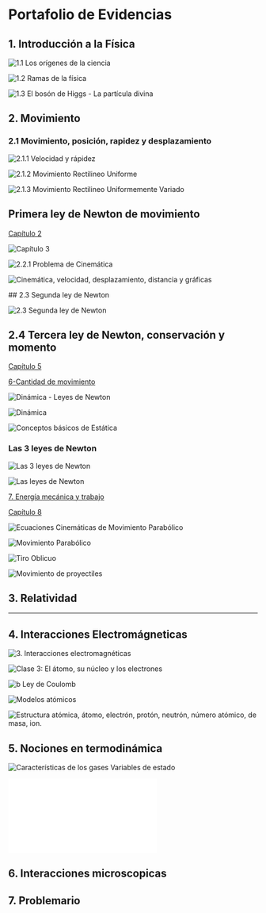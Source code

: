 

# Portafolio de Evidencias

## 1. Introducción a la Física

![1.1 Los orígenes de la ciencia](Homework/Video%20Notes/1.%20Física%20General/1.%20Carl%20Sagan%20-%20Los%20orígenes%20de%20la%20ciencia.md#1.1%20Los%20orígenes%20de%20la%20ciencia)

<div style="page-break-after: always;"></div>

![1.2 Ramas de la física](Homework/Video%20Notes/1.%20Física%20General/2.%20Ramas%20de%20la%20física.md#1.2%20Ramas%20de%20la%20física)

<div style="page-break-after: always;"></div>

![1.3 El bosón de Higgs - La partícula divina](Homework/Video%20Notes/1.%20Física%20General/3.%20El%20bosón%20de%20Higgs%20-%20La%20partícula%20divina.md#1.3%20El%20bosón%20de%20Higgs%20-%20La%20partícula%20divina)

<div style="page-break-after: always;"></div>
<div style="page-break-after: always;"></div>

## 2. Movimiento

### 2.1 Movimiento, posición, rapidez y desplazamiento


![2.1.1 Velocidad y rápidez](Homework/Video%20Notes/2.%20Mecánica/1.%20Movimiento,%20posición,%20rapidez%20y%20desplazamiento/1.%20Velocidad%20y%20rápidez.md#2.1.1%20Velocidad%20y%20rápidez)

<div style="page-break-after: always;"></div>

![2.1.2 Movimiento Rectilineo Uniforme](Homework/Video%20Notes/2.%20Mecánica/1.%20Movimiento,%20posición,%20rapidez%20y%20desplazamiento/2.%20Movimiento%20Rectilineo%20Uniforme.md#2.1.2%20Movimiento%20Rectilineo%20Uniforme)

<div style="page-break-after: always;"></div>

![2.1.3 Movimiento Rectilineo Uniformemente Variado](Homework/Video%20Notes/2.%20Mecánica/1.%20Movimiento,%20posición,%20rapidez%20y%20desplazamiento/3.%20Movimiento%20Rectilineo%20Uniformemente%20Variado.md#2.1.3%20Movimiento%20Rectilineo%20Uniformemente%20Variado)

<div style="page-break-after: always;"></div>
<div style="page-break-after: always;"></div>

## Primera ley de Newton de movimiento


[Capítulo 2](Homework/Resúmenes%20Hewitt/2-Primera%20ley%20de%20Newton%20de%20movimiento%20-%20Inercia.md#Capítulo%202)

![Capítulo 3](Homework/Resúmenes%20Hewitt/3-Movimiento%20líneal.md#Capítulo%203)

![2.2.1 Problema de Cinemática](Homework/Video%20Notes/2.%20Mecánica/2.%20Primera%20ley%20de%20Newton/1.%20Cinemática%20-%20Problema.md#2.2.1%20Problema%20de%20Cinemática)

<div style="page-break-after: always;"></div>

![Cinemática, velocidad, desplazamiento, distancia y gráficas](Homework/Video%20Notes/2.%20Mecánica/2.%20Primera%20ley%20de%20Newton/2.%20Cinemática%20-%20Academia%20Internet.md#Cinemática,%20velocidad,%20desplazamiento,%20distancia%20y%20gráficas)

<div style="page-break-after: always;"></div>
## 2.3 Segunda ley de Newton

![2.3 Segunda ley de Newton](Homework/Resúmenes%20Hewitt/4-Segunda%20ley%20de%20Newton.md#Capítulo%204)

## 2.4 Tercera ley de Newton, conservación y momento

[Capítulo 5](Homework/Resúmenes%20Hewitt/5-Tercera%20ley%20de%20Newton.md#Capítulo%205)

[6-Cantidad de movimiento](Homework/Resúmenes%20Hewitt/6-Cantidad%20de%20movimiento.md)
<div style="page-break-after: always;"></div>


![Dinámica - Leyes de Newton](Homework/Video%20Notes/2.%20Mecánica/3.%20Segunda%20ley%20de%20Newton/1.%20Dinámica%20-%20Biofísica%20CBC.md#Dinámica%20-%20Leyes%20de%20Newton)

<div style="page-break-after: always;"></div>

![Dinámica](Homework/Video%20Notes/2.%20Mecánica/3.%20Segunda%20ley%20de%20Newton/2.%20Dinámica.md#Dinámica)

<div style="page-break-after: always;"></div>

![Conceptos básicos de Estática](Homework/Video%20Notes/2.%20Mecánica/3.%20Segunda%20ley%20de%20Newton/3.%20Estática.md#Conceptos%20básicos%20de%20Estática)

<div style="page-break-after: always;"></div>
<div style="page-break-after: always;"></div>

### Las 3 leyes de Newton

![Las 3 leyes de Newton](Homework/Video%20Notes/2.%20Mecánica/4.%20Las%203%20leyes%20de%20Newton/1.%20Las%203%20leyes%20de%20Newton.md#Las%203%20leyes%20de%20Newton)

<div style="page-break-after: always;"></div>

![Las leyes de Newton](Homework/Video%20Notes/2.%20Mecánica/4.%20Las%203%20leyes%20de%20Newton/2.%20Las%20leyes%20de%20Newton.md#Las%20leyes%20de%20Newton)

<div style="page-break-after: always;"></div>

<div style="page-break-after: always;"></div>


[7. Energía mecánica y trabajo](Homework/Resúmenes%20Hewitt/7-Energía.md#7.%20Energía%20mecánica%20y%20trabajo)

[Capítulo 8](Homework/Resúmenes%20Hewitt/8-Movimiento%20rotacional.md#Capítulo%208)

![Ecuaciones Cinemáticas de Movimiento Parabólico](Homework/Video%20Notes/2.%20Mecánica/5.%20Movimiento%20y%20trabajo/1.%20Movimiento%20Parábolico%20-%20Ecuaciones.md#Ecuaciones%20Cinemáticas%20de%20Movimiento%20Parabólico)

<div style="page-break-after: always;"></div>

![Movimiento Parabólico](Homework/Video%20Notes/2.%20Mecánica/5.%20Movimiento%20y%20trabajo/2.%20Movimento%20Parábolico.md#Movimiento%20Parabólico)

<div style="page-break-after: always;"></div>

![Tiro Oblicuo](Homework/Video%20Notes/2.%20Mecánica/5.%20Movimiento%20y%20trabajo/3.%20Tiro%20oblicuo.md#Tiro%20Oblicuo)

<div style="page-break-after: always;"></div>

![Movimiento de proyectiles](Homework/Video%20Notes/2.%20Mecánica/5.%20Movimiento%20y%20trabajo/4.%20Movimiento%20de%20Proyectiles%20-%20Explicación%20y%20fórmulas.md#Movimiento%20de%20proyectiles)

<div style="page-break-after: always;"></div>

## 3. Relatividad



---
## 4. Interacciones Electromágneticas

![3. Interacciones electromagnéticas](Homework/Video%20Notes/3.%20Electricidad%20y%20magnetismo/1.%20Carga%20eléctrica.md#3.%20Interacciones%20electromagnéticas)

<div style="page-break-after: always;"></div>

![Clase 3: El átomo, su núcleo y los electrones](Homework/Video%20Notes/3.%20Electricidad%20y%20magnetismo/2.%20Clase%203.%20El%20átomo,%20su%20núcleo%20y%20los%20electrones.md#Clase%203:%20El%20átomo,%20su%20núcleo%20y%20los%20electrones)

<div style="page-break-after: always;"></div>

![b Ley de Coulomb](Homework/Video%20Notes/3.%20Electricidad%20y%20magnetismo/3.%20Electroestática%20-%20Teoría%20de%20Coulomb.md#b%20Ley%20de%20Coulomb)

<div style="page-break-after: always;"></div>

![Modelos atómicos](Homework/Video%20Notes/3.%20Electricidad%20y%20magnetismo/4.%20Modelos%20atómicos.md#Modelos%20atómicos)

<div style="page-break-after: always;"></div>

![Estructura atómica, átomo, electrón, protón, neutrón, número atómico, de masa, ion.](Homework/Video%20Notes/3.%20Electricidad%20y%20magnetismo/5.%20Estructura%20atómica.md#Estructura%20atómica,%20átomo,%20electrón,%20protón,%20neutrón,%20número%20atómico,%20de%20masa,%20ion.)

<div style="page-break-after: always;"></div>

## 5. Nociones en termodinámica

![Características de los gases Variables de estado](Homework/Video%20Notes/4.%20Termodinamica/1.%20Características%20de%20los%20gases%20Variables%20de%20estado.md#Características%20de%20los%20gases%20Variables%20de%20estado)

![Ley de los gases](Homework/Video%20Notes/4.%20Termodinamica/2.%20Ley%20de%20los%20gases.md#Ley%20de%20los%20gases)
<div style="page-break-after: always;"></div>

## 6. Interacciones microscopicas

<div style="page-break-after: always;"></div>

## 7. Problemario